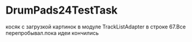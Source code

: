 # DrumPads24TestTask
косяк с загрузкой картинок в модуле TrackListAdapter в строке 67.Все перепробывал.пока идеи кончились
